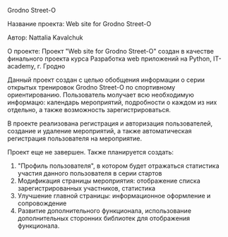 Grodno Street-O

Название проекта: Web site for Grodno Street-O

Автор: Nattalia Kavalchuk

О проекте:  Проект "Web site for Grodno Street-O" создан в качестве финального проекта курса Разработка web приложений 
на Python, IT-academy, г. Гродно

Данный проект создан с целью обобщения информации о серии открытых тренировок Grodno Street-O по спортивному 
ориентированию. Пользователь молучает всю необходимую информацю: календарь мероприятий, подробности о каждом из них 
отдельно, а также возможность зарегистрироваться.

В проекте реализована регистрация и авторизация пользователей, создание и удаление мероприятий, а также автоматическая 
регистрация пользователя на мероприятие.

Проект еще не завершен. Также планируется создать:

1. "Профиль пользователя", в котором будет отражаться статистика участия данного пользователя в серии стартов
2. Модификация страницы мероприятия: отображение списка зарегистрированных участников, статистика
3. Улучшение главной страницы: информационное оформление и сопровождение
4. Развитие дополнительного функционала, использование дополнительных сторонних библиотек для отображения функционала.

